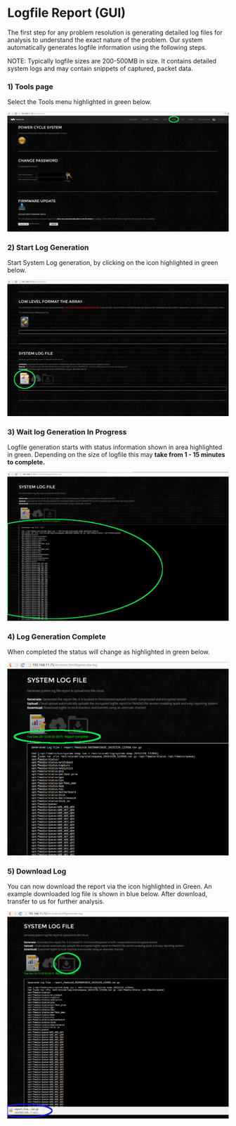 # Logfile Report \(GUI\)

The first step for any problem resolution is generating detailed log files for analysis to understand the exact nature of the problem. Our system automatically generates logfile information using the following steps.

NOTE: Typically logfile sizes are 200-500MB in size. It contains detailed system logs and may contain snippets of captured, packet data.  


### **1\) Tools page**

Select the Tools menu highlighted in green below.

![](../.gitbook/assets/image%20%2847%29.png)

### **2\) Start Log Generation**

Start System Log generation, by clicking on the icon highlighted in green below.

![](../.gitbook/assets/image%20%2843%29.png)

### **3\) Wait log Generation In Progress**

Logfile generation starts with status information shown in area highlighted in green. Depending on the size of logfile this may **take from 1 - 15 minutes to complete.**

![](../.gitbook/assets/image%20%2846%29.png)

### **4\) Log Generation Complete**

When completed the status will change as highlighted in green below.

![](../.gitbook/assets/image%20%2844%29.png)

### **5\) Download Log**

You can now download the report via the icon highlighted in Green. An example downloaded log file is shown in blue below. After download, transfer to us for further analysis.

![](../.gitbook/assets/image%20%2848%29.png)



